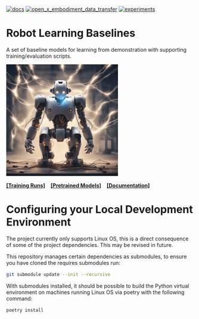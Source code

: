[![docs](https://github.com/peterdavidfagan/robot_learning_baselines/actions/workflows/pages.yaml/badge.svg)](https://github.com/peterdavidfagan/robot_learning_baselines/blob/main/.github/workflows/pages.yaml)
[![open_x_embodiment_data_transfer](https://github.com/peterdavidfagan/robot_learning_baselines/actions/workflows/open-x-embodiment-data-transfer.yaml/badge.svg)](https://github.com/peterdavidfagan/robot_learning_baselines/blob/main/.github/workflows/open-x-embodiment-data-transfer.yaml)
[![experiments](https://img.shields.io/badge/wandb-experiments?style=flat&labelColor=%2300000&color=%23FFFF00)](https://wandb.ai/ipab-rad/robot_learning_baselines)

# Robot Learning Baselines

A set of baseline models for learning from demonstration with supporting training/evaluation scripts.

<img src="./assets/robot_learning.jpeg" height=300/>

[**[Training Runs]**](https://wandb.ai/ipab-rad/robot_learning_baselines) &ensp; [**[Pretrained Models]**](https://huggingface.co/peterdavidfagan/robot_learning_baselines) &ensp; [**[Documentation]**](https://peterdavidfagan.com/robot_learning_baselines/) &ensp;


# Configuring your Local Development Environment

The project currently only supports Linux OS, this is a direct consequence of some of the project dependencies. This may be revised in future.

This repository manages certain dependencies as submodules, to ensure you have cloned the requires submodules run:

```bash
git submodule update --init --recursive
```

With submodules installed, it should be possible to build the Python virtual environment on machines running Linux OS via poetry with the following command:

```bash
poetry install
```
